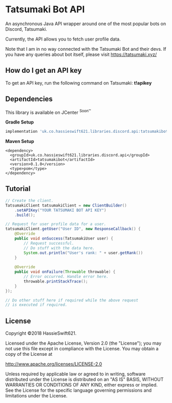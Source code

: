 Tatsumaki Bot API
=================
An asynchronous Java API wrapper around one of the most popular bots on Discord, Tatsumaki.

Currently, the API allows you to fetch user profile data.

Note that I am in no way connected with the Tatsumaki Bot and their devs.
If you have any queries about bot itself, please visit https://tatsumaki.xyz/

How do I get an API key
-----------------------
To get an API key, run the following command on Tatsumaki: **t!apikey**

Dependencies
------------
This library is available on JCenter <sup>Soon&#8482;</sup>

**Gradle Setup**
```gradle
implementation 'uk.co.hassieswift621.libraries.discord.api:tatsumakibot:0.1.0'
```

**Maven Setup**
```maven
<dependency>
  <groupId>uk.co.hassieswift621.libraries.discord.api</groupId>
  <artifactId>tatsumakibot</artifactId>
  <version>0.1.0</version>
  <type>pom</type>
</dependency>
```

Tutorial
--------
```java
// Create the client.
TatsumakiClient tatsumakiClient = new ClientBuilder()
    .setAPIKey("YOUR TATSUMAKI BOT API KEY")
    .build();

// Request for user profile data for a user.
tatsumakiClient.getUser("User ID", new ResponseCallback() {
    @Override
    public void onSuccess(TatsumakiUser user) {
        // Request successful.
        // Do stuff with the data here.
        System.out.println("User's rank: " + user.getRank())
    }
    
    @Override
    public void onFailure(Throwable throwable) {
        // Error occurred. Handle error here.
        throwable.printStackTrace();
    }
});

// Do other stuff here if required while the above request
// is executed if required.
```

License
-------
Copyright &copy;2018 HassieSwift621.

Licensed under the Apache License, Version 2.0 (the "License");
you may not use this file except in compliance with the License.
You may obtain a copy of the License at

http://www.apache.org/licenses/LICENSE-2.0

Unless required by applicable law or agreed to in writing, software
distributed under the License is distributed on an "AS IS" BASIS,
WITHOUT WARRANTIES OR CONDITIONS OF ANY KIND, either express or implied.
See the License for the specific language governing permissions and
limitations under the License.